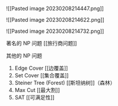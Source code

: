 ![[Pasted image 20230208214447.png]]

![[Pasted image 20230208214622.png]]

![[Pasted image 20230208214732.png]]


著名的 NP 问题
[[旅行商问题]]

其他的 NP 问题

1. Edge Cover  [[边覆盖]]
2. Set Cover     [[集合覆盖]]
3. Steiner Tree (Forest) [[斯坦纳树]]（森林）
4. Max Cut       [[最大割]]
5. SAT               [[可满足性]]

